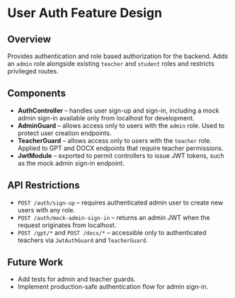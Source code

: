 # User Auth Feature Design

## Overview
Provides authentication and role based authorization for the backend. Adds an `admin` role alongside existing `teacher` and `student` roles and restricts privileged routes.

## Components
- **AuthController** – handles user sign-up and sign-in, including a mock admin sign-in available only from localhost for development.
- **AdminGuard** – allows access only to users with the `admin` role. Used to protect user creation endpoints.
- **TeacherGuard** – allows access only to users with the `teacher` role. Applied to GPT and DOCX endpoints that require teacher permissions.
- **JwtModule** – exported to permit controllers to issue JWT tokens, such as the mock admin sign-in endpoint.

## API Restrictions
- `POST /auth/sign-up` – requires authenticated admin user to create new users with any role.
- `POST /auth/mock-admin-sign-in` – returns an admin JWT when the request originates from localhost.
- `POST /gpt/*` and `POST /docx/*` – accessible only to authenticated teachers via `JwtAuthGuard` and `TeacherGuard`.

## Future Work
- Add tests for admin and teacher guards.
- Implement production-safe authentication flow for admin sign-in.
